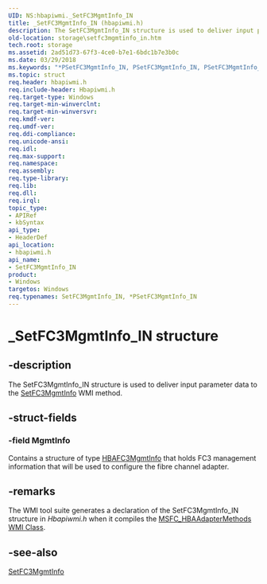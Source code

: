 ```yaml
---
UID: NS:hbapiwmi._SetFC3MgmtInfo_IN
title: _SetFC3MgmtInfo_IN (hbapiwmi.h)
description: The SetFC3MgmtInfo_IN structure is used to deliver input parameter data to the SetFC3MgmtInfo WMI method.
old-location: storage\setfc3mgmtinfo_in.htm
tech.root: storage
ms.assetid: 2ad51d73-67f3-4ce0-b7e1-6bdc1b7e3b0c
ms.date: 03/29/2018
ms.keywords: "*PSetFC3MgmtInfo_IN, PSetFC3MgmtInfo_IN, PSetFC3MgmtInfo_IN structure pointer [Storage Devices], SetFC3MgmtInfo_IN, SetFC3MgmtInfo_IN structure [Storage Devices], _SetFC3MgmtInfo_IN, hbapiwmi/PSetFC3MgmtInfo_IN, hbapiwmi/SetFC3MgmtInfo_IN, storage.setfc3mgmtinfo_in, structs-Fibre_d4b69005-dc94-411f-810a-6767699e0b11.xml"
ms.topic: struct
req.header: hbapiwmi.h
req.include-header: Hbapiwmi.h
req.target-type: Windows
req.target-min-winverclnt: 
req.target-min-winversvr: 
req.kmdf-ver: 
req.umdf-ver: 
req.ddi-compliance: 
req.unicode-ansi: 
req.idl: 
req.max-support: 
req.namespace: 
req.assembly: 
req.type-library: 
req.lib: 
req.dll: 
req.irql: 
topic_type:
- APIRef
- kbSyntax
api_type:
- HeaderDef
api_location:
- hbapiwmi.h
api_name:
- SetFC3MgmtInfo_IN
product:
- Windows
targetos: Windows
req.typenames: SetFC3MgmtInfo_IN, *PSetFC3MgmtInfo_IN
---
```


# _SetFC3MgmtInfo_IN structure


## -description


The SetFC3MgmtInfo_IN structure is used to deliver input parameter data to the <a href="https://msdn.microsoft.com/library/windows/hardware/ff565657">SetFC3MgmtInfo</a> WMI method.


## -struct-fields




### -field MgmtInfo

Contains a structure of type <a href="https://msdn.microsoft.com/library/windows/hardware/ff556032">HBAFC3MgmtInfo</a> that holds FC3 management information that will be used to configure the fibre channel adapter. 


## -remarks



The WMI tool suite generates a declaration of the SetFC3MgmtInfo_IN structure in <i>Hbapiwmi.h </i>when it compiles the <a href="https://msdn.microsoft.com/library/windows/hardware/ff562506">MSFC_HBAAdapterMethods WMI Class</a>.




## -see-also




<a href="https://msdn.microsoft.com/library/windows/hardware/ff565657">SetFC3MgmtInfo</a>
 

 

